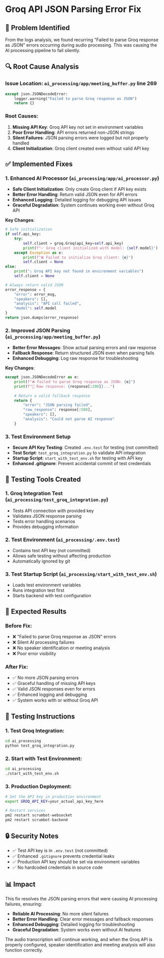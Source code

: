 # Groq API JSON Parsing Error Fix

## 🎯 **Problem Identified**
From the logs analysis, we found recurring "Failed to parse Groq response as JSON" errors occurring during audio processing. This was causing the AI processing pipeline to fail silently.

## 🔍 **Root Cause Analysis**

### **Issue Location**: `ai_processing/app/meeting_buffer.py` line 269
```python
except json.JSONDecodeError:
    logger.warning("Failed to parse Groq response as JSON")
    return {}
```

### **Root Causes**:
1. **Missing API Key**: Groq API key not set in environment variables
2. **Poor Error Handling**: API errors returned non-JSON strings
3. **Silent Failures**: JSON parsing errors were logged but not properly handled
4. **Client Initialization**: Groq client created even without valid API key

## ✅ **Implemented Fixes**

### **1. Enhanced AI Processor** (`ai_processing/app/ai_processor.py`)
- **Safe Client Initialization**: Only create Groq client if API key exists
- **Better Error Handling**: Return valid JSON even for API errors
- **Enhanced Logging**: Detailed logging for debugging API issues
- **Graceful Degradation**: System continues working even without Groq API

**Key Changes**:
```python
# Safe initialization
if self.api_key:
    try:
        self.client = groq.Groq(api_key=self.api_key)
        print(f"✅ Groq client initialized with model: {self.model}")
    except Exception as e:
        print(f"❌ Failed to initialize Groq client: {e}")
        self.client = None
else:
    print("⚠️ Groq API key not found in environment variables")
    self.client = None

# Always return valid JSON
error_response = {
    "error": error_msg,
    "speakers": [],
    "analysis": "API call failed",
    "model": self.model
}
return json.dumps(error_response)
```

### **2. Improved JSON Parsing** (`ai_processing/app/meeting_buffer.py`)
- **Better Error Messages**: Show actual parsing errors and raw response
- **Fallback Response**: Return structured JSON even when parsing fails
- **Enhanced Debugging**: Log raw response for troubleshooting

**Key Changes**:
```python
except json.JSONDecodeError as e:
    print(f"❌ Failed to parse Groq response as JSON: {e}")
    print(f"📝 Raw response: {response[:200]}...")
    
    # Return a valid fallback response
    return {
        "error": "JSON parsing failed",
        "raw_response": response[:500],
        "speakers": [],
        "analysis": "Could not parse AI response"
    }
```

### **3. Test Environment Setup**
- **Secure API Key Testing**: Created `.env.test` for testing (not committed)
- **Test Script**: `test_groq_integration.py` to validate API integration
- **Startup Script**: `start_with_test_env.sh` for testing with API key
- **Enhanced .gitignore**: Prevent accidental commit of test credentials

## 🧪 **Testing Tools Created**

### **1. Groq Integration Test** (`ai_processing/test_groq_integration.py`)
- Tests API connection with provided key
- Validates JSON response parsing
- Tests error handling scenarios
- Provides debugging information

### **2. Test Environment** (`ai_processing/.env.test`)
- Contains test API key (not committed)
- Allows safe testing without affecting production
- Automatically ignored by git

### **3. Test Startup Script** (`ai_processing/start_with_test_env.sh`)
- Loads test environment variables
- Runs integration test first
- Starts backend with test configuration

## 🎯 **Expected Results**

### **Before Fix**:
- ❌ "Failed to parse Groq response as JSON" errors
- ❌ Silent AI processing failures
- ❌ No speaker identification or meeting analysis
- ❌ Poor error visibility

### **After Fix**:
- ✅ No more JSON parsing errors
- ✅ Graceful handling of missing API keys
- ✅ Valid JSON responses even for errors
- ✅ Enhanced logging and debugging
- ✅ System works with or without Groq API

## 🚀 **Testing Instructions**

### **1. Test Groq Integration**:
```bash
cd ai_processing
python test_groq_integration.py
```

### **2. Start with Test Environment**:
```bash
cd ai_processing
./start_with_test_env.sh
```

### **3. Production Deployment**:
```bash
# Set the API key in production environment
export GROQ_API_KEY=your_actual_api_key_here

# Restart services
pm2 restart scrumbot-websocket
pm2 restart scrumbot-backend
```

## 🔒 **Security Notes**

- ✅ Test API key is in `.env.test` (not committed)
- ✅ Enhanced `.gitignore` prevents credential leaks
- ✅ Production API key should be set via environment variables
- ✅ No hardcoded credentials in source code

## 📊 **Impact**

This fix resolves the JSON parsing errors that were causing AI processing failures, ensuring:
- **Reliable AI Processing**: No more silent failures
- **Better Error Handling**: Clear error messages and fallback responses
- **Enhanced Debugging**: Detailed logging for troubleshooting
- **Graceful Degradation**: System works even without AI features

The audio transcription will continue working, and when the Groq API is properly configured, speaker identification and meeting analysis will also function correctly.
